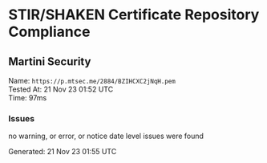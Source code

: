 # STIR/SHAKEN Certificate Repository Compliance

## Martini Security

Name: `https://p.mtsec.me/2884/BZIHCXC2jNqH.pem`\
Tested At: 21 Nov 23 01:52 UTC\
Time: 97ms

### Issues

no warning, or error, or notice date level issues were found

Generated: 21 Nov 23 01:55 UTC